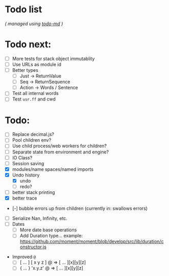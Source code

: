 # Todo list

_\( managed using [todo-md](https://github.com/Hypercubed/todo-md) \)_

# Todo next:

- [ ] More tests for stack object immutablity
- [ ] Use URLs as module id
- [ ] Better types
  - [ ] Just -> ReturnValue
  - [ ] Seq -> ReturnSequence
  - [ ] Action -> Words / Sentence
- [ ] Test all internal words
- [ ] Test `usr.ff` and cwd

# Todo:

- [ ] Replace decimal.js?
- [ ] Pool children env?
- [ ] Use child process/web workers for children?
- [ ] Separate state from environment and engine?
- [ ] IO Class?
- [ ] Session saving
- [x] modules/name spaces/named imports
- [x] Undo history
  - [x] undo
  - [ ] redo?
- [ ] better stack printing
- [x] better trace
- [-] bubble errors up from children (currently in: swallows errors)
- [ ] Serialize Nan, Infinity, etc.
- [ ] Dates
  - [ ] More date base operations
  - [ ] Add Duration type... example: https://github.com/moment/moment/blob/develop/src/lib/duration/constructor.js
- Improved `@`
  - [ ] [ ... ] [ x y z ] @ => [ ... ][x][y][z]
  - [ ] { ... } 'x.y.z' @ => [ ... ][x][y][z]